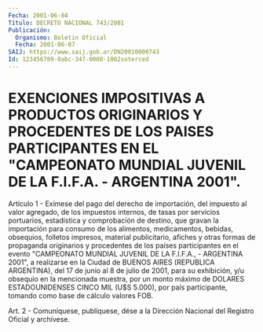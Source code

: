 ```yaml
---
Fecha: 2001-06-04
Título: DECRETO NACIONAL 743/2001
Publicación:
  Organismo: Boletín Oficial
  Fecha: 2001-06-07
SAIJ: https://www.saij.gob.ar/DN20010000743
Id: 123456789-0abc-347-0000-1002soterced
---
```

# EXENCIONES IMPOSITIVAS A PRODUCTOS ORIGINARIOS Y PROCEDENTES DE LOS PAISES PARTICIPANTES EN EL "CAMPEONATO MUNDIAL JUVENIL DE LA F.I.F.A. - ARGENTINA 2001".

<a id="1"></a>
Artículo 1 - Exímese del pago  del  derecho  de  importación,  del impuesto al valor agregado, de los impuestos internos, de tasas por servicios  portuarios,  estadística y comprobación de destino, que gravan la importación para  consumo de los alimentos, medicamentos, bebidas,  obsequios,  folletos   impresos,  material  publicitario, afiches y otras formas de propaganda  originarios y procedentes de los países participantes en el evento "CAMPEONATO  MUNDIAL  JUVENIL DE  LA  F.I.F.A.,  - ARGENTINA 2001", a realizarse en la Ciudad  de BUENOS AIRES (REPUBLICA  ARGENTINA), del 17 de junio al 8 de julio de  2001, para su exhibición,  y/u  obsequio  en  la  mencionada muestra,  por  un monto máximo de DOLARES ESTADOUNIDENSES CINCO MIL (U$S 5.000), por  país  participante, tomando como base de cálculo valores FOB.

<a id="2"></a>
Art. 2 - Comuníquese, publíquese, dése a la Dirección Nacional del Registro Oficial y archívese.